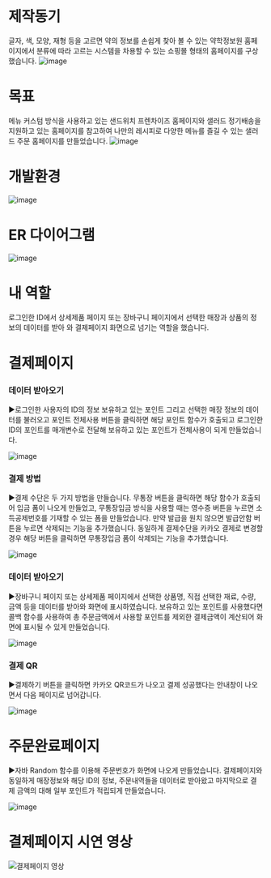 # 제작동기
글자, 색, 모양, 재형 등을 고르면 약의 정보를 손쉽게 찾아 볼 수 있는 약학정보원 홈페이지에서 분류에 따라 고르는
시스템을 차용할 수 있는 쇼핑몰 형태의 홈페이지를 구상했습니다.
![image](https://github.com/jiyooya/TIM/assets/127083635/a4c6707b-e926-4f9a-917d-8941ad519353)

# 목표
메뉴 커스텀 방식을 사용하고 있는 샌드위치 프렌차이즈 홈페이지와 샐러드 정기배송을 지원하고 있는 홈페이지를 참고하여 나만의 레시피로 다양한 메뉴를 즐길 수 있는 샐러드 주문 홈페이지를 만들었습니다.
![image](https://github.com/jiyooya/TIM/assets/127083635/bd6a8bd2-c3f0-4e77-9a46-da84b0a16950)

# 개발환경
![image](https://github.com/jiyooya/TIM/assets/127083635/b5b98047-d3ce-41d6-885e-e8d97553dee1)

# ER 다이어그램
![image](https://github.com/jiyooya/TIM/assets/127083635/a7926940-a2c0-440e-b096-d9f452f72f5a)

# 내 역할
로그인한 ID에서 상세제품 페이지 또는 장바구니 페이지에서 선택한 매장과 상품의 정보의 데이터를 받아 와 결제페이지 화면으로 넘기는 역할을 했습니다.

# 결제페이지
### 데이터 받아오기
▶로그인한 사용자의 ID의 정보 보유하고 있는 포인트 그리고 선택한 매장 정보의 데이터를 불러오고
포인트 전체사용 버튼을 클릭하면 해당 포인트 함수가 호출되고 로그인한 ID의 포인트를 매개변수로 전달해 보유하고 있는 포인트가 
전체사용이 되게 만들었습니다.


![image](https://github.com/jiyooya/TIM/assets/127083635/6f358b01-156c-44e4-a139-acbdb5871597)

### 결제 방법
▶결제 수단은 두 가지 방법을 만들습니다.
무통장 버튼을 클릭하면 해당 함수가 호출되어 입금 폼이 나오게 만들었고, 무통장입금 방식을 사용할 때는 영수증 버튼을 누르면 소득공제번호를 기재할 수 있는 폼을 만들었습니다. 
만약 발급을 원치 않으면 발급안함 버튼을 누르면 삭제되는 기능을 추가했습니다. 동일하게 결제수단을 카카오 결제로 변경할 경우 해당 버튼을 클릭하면 무통장입금 폼이 삭제되는 기능을 추가했습니다.


![image](https://github.com/jiyooya/TIM/assets/127083635/63fecc1f-72cb-41e6-a580-78464292fa4e)

### 데이터 받아오기
▶장바구니 페이지 또는 상세제품 페이지에서 선택한 상품명, 직접 선택한 재료, 수량, 금액 등을 데이터를 받아와 화면에 표시하였습니다.
보유하고 있는 포인트를 사용했다면 콜백 함수를 사용하여 총 주문금액에서 사용할 포인트를 제외한 결제금액이 계산되어 화면에 표시될 수 있게 만들었습니다.


![image](https://github.com/jiyooya/TIM/assets/127083635/95939e21-7061-4800-828d-f6c4337a830d)

### 결제 QR
▶결제하기 버튼을 클릭하면 카카오 QR코드가 나오고 결제 성공했다는 안내창이 나오면서 다음 페이지로 넘어갑니다.


![image](https://github.com/jiyooya/TIM/assets/127083635/08c37308-03d8-4be0-a2ba-01cf6a817540)

# 주문완료페이지
▶자바 Random 함수를 이용해 주문번호가 화면에 나오게 만들었습니다.
결제페이지와 동일하게 매장정보와 해당 ID의 정보, 주문내역들을 데이터로 받아왔고
마지막으로 결제 금액의 대해 일부 포인트가 적립되게 만들었습니다.


![image](https://github.com/jiyooya/TIM/assets/127083635/56bca965-9b82-4e22-aa20-9c8c73aec34c)

# 결제페이지 시연 영상

![결제페이지 영상](https://github.com/jiyooya/TIM/assets/127083635/e51c6897-172c-43b1-92e4-954fab35d7fd)



